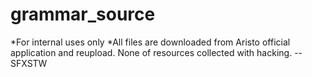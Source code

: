 # grammar_source
*For internal uses only
*All files are downloaded from Aristo official application and reupload. None of resources collected with hacking.
--SFXSTW
